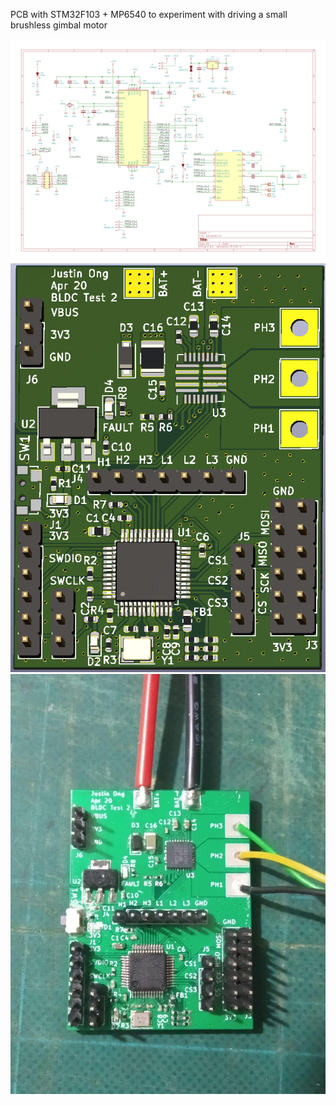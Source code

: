 PCB with STM32F103 + MP6540 to experiment with driving a small brushless gimbal motor

![Schematics](images/schematics.png)
![PCB Render](images/pcb_render.png)
![PCB Actual](images/pcb_actual.jpg)
